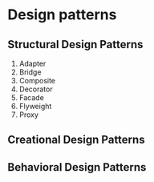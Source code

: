# Design patterns

## Structural Design Patterns
1. Adapter
2. Bridge
3. Composite
4. Decorator
5. Facade
6. Flyweight
7. Proxy

## Creational Design Patterns

## Behavioral Design Patterns
